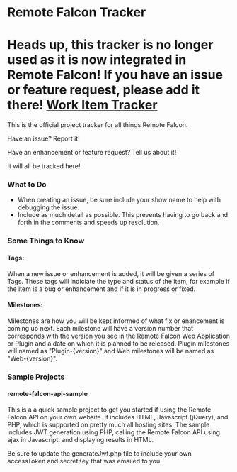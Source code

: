 # Remote Falcon Tracker

# Heads up, this tracker is no longer used as it is now integrated in Remote Falcon! If you have an issue or feature request, please add it there! [Work Item Tracker](https://docs.remotefalcon.com/docs/control-panel/profile#work-item-tracker)

This is the official project tracker for all things Remote Falcon.

Have an issue? Report it!

Have an enhancement or feature request? Tell us about it!

It will all be tracked here!

### What to Do
* When creating an issue, be sure include your show name to help with debugging the issue.
* Include as much detail as possible. This prevents having to go back and forth in the comments and speeds up resolution.

### Some Things to Know
#### Tags:
When a new issue or enhancement is added, it will be given a series of Tags. These tags will indiciate the type and status of the item, for example if the item is a bug or enhancement and if it is in progress or fixed.
#### Milestones:
Milestones are how you will be kept informed of what fix or enancement is coming up next. Each milestone will have a version number that corresponds with the version you see in the Remote Falcon Web Application or Plugin and a date on which it is planned to be released. Plugin milestones will named as "Plugin-{version}" and Web milestones will be named as "Web-{version}".

### Sample Projects
#### remote-falcon-api-sample
This is a a quick sample project to get you started if using the Remote Falcon API on your own website. It includes HTML, Javascript (jQuery), and PHP, which is supported on pretty much all hosting sites. The sample includes JWT generation using PHP, calling the Remote Falcon API using ajax in Javascript, and displaying results in HTML.

Be sure to update the generateJwt.php file to include your own accessToken and secretKey that was emailed to you.
